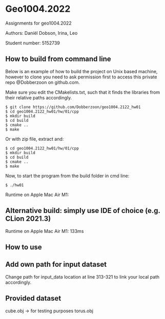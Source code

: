 # Geo1004.2022

Assignments for geo1004.2022

Authors: 		Daniël Dobson, Irina, Leo

Student number: 5152739

## How to build from command line

Below is an example of how to build the project on Unix based machine, however to clone you need to ask permission first to access this private repo @Dobberzoon on github.com.

Make sure you edit the CMakelists.txt, such that it finds the libraries from their relative paths accordingly.

```
$ git clone https://github.com/Dobberzoon/geo1004.2122_hw01
$ cd geo1004.2122_hw01/hw/01/cpp
$ mkdir build
$ cd build
$ cmake ..
$ make
```

Or with zip file, extract and:

```
$ cd geo1004.2122_hw01/hw/01/cpp
$ mkdir build
$ cd build
$ cmake ..
$ make
```

Now, to start the program from the build folder in cmd line:

```
$ ./hw01
```

Runtime on Apple Mac Air M1:  

## Alternative build: simply use IDE of choice (e.g. CLion 2021.3)

Runtime on Apple Mac Air M1: 133ms

## How to use


## Add own path for input dataset
Change path for input_data location at line 313-321 to link your local path accordingly.

## Provided dataset

cube.obj -> for testing purposes
torus.obj 
